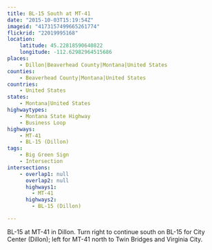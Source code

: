 ```yaml
---
title: BL-15 South at MT-41
date: "2015-10-03T15:19:54Z"
imageid: "4173157499665261774"
flickrid: "22019995168"
location:
    latitude: 45.22818590640822
    longitude: -112.62982964515686
places:
    - Dillon|Beaverhead County|Montana|United States
counties:
    - Beaverhead County|Montana|United States
countries:
    - United States
states:
    - Montana|United States
highwaytypes:
    - Montana State Highway
    - Business Loop
highways:
    - MT-41
    - BL-15 (Dillon)
tags:
    - Big Green Sign
    - Intersection
intersections:
    - overlap1: null
      overlap2: null
      highways1:
        - MT-41
      highways2:
        - BL-15 (Dillon)

---
```

BL-15 at MT-41 in Dillon.  Turn right to continue south on BL-15 for City Center (Dillon); left for MT-41 north to Twin Bridges and Virginia City.